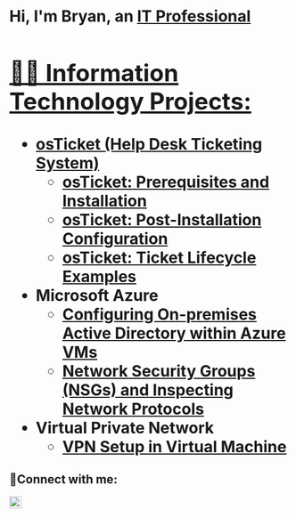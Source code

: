 <h1>Hi, I'm Bryan, an <a href="https://www.linkedin.com/in/bryan-aramburo-324276230/">IT Professional

<h2>👨‍💻 Information Technology Projects:</h2>

- <b>osTicket (Help Desk Ticketing System)</b>
  - [osTicket: Prerequisites and Installation](https://github.com/bryanaramburo/OSticket-prereqs)
  - [osTicket: Post-Installation Configuration](https://github.com/bryanaramburo/post-install-config)
  - [osTicket: Ticket Lifecycle Examples](https://github.com/bryanaramburo/Ticket-lifecycle)
- <b>Microsoft Azure</b>
  - [Configuring On-premises Active Directory within Azure VMs](https://github.com/bryanaramburo/configure-ad)
  - [Network Security Groups (NSGs) and Inspecting Network Protocols](https://github.com/bryanaramburo/azure-network-protocols)
- <b>Virtual Private Network</b>
  - [VPN Setup in Virtual Machine ](https://github.com/bryanaramburo/Setting-UP-A-VPN/tree/main)
<h2>🤳Connect with me:</h2>

[<img align="left" alt="Josh | LinkedIn" width="22px" src="https://cdn.jsdelivr.net/npm/simple-icons@v3/icons/linkedin.svg" />][linkedin]

[linkedin]: https://www.linkedin.com/in/bryan-aramburo-324276230/

